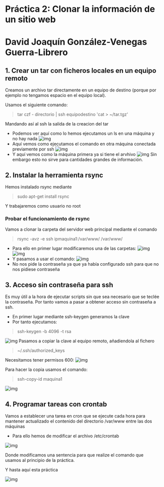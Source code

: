 # Práctica 2: Clonar la información de un sitio web
# David Joaquín González-Venegas Guerra-Librero

## 1. Crear un tar con ficheros locales en un equipo remoto

Creamos un archivo tar directamente en un equipo de destino (porque por ejemplo no tengamos espacio en el equipo local).

Usamos el siguiente comando: 
    
> tar czf - directorio | ssh equipodestino 'cat > ~/tar.tgz'


Mandando así al ssh la salida de la creacion del tar

* Podemos ver aquí como lo hemos ejecutamos un ls en una máquina y no hay nada
![img](https://github.com/davidvenegasfb/SWAP/blob/master/1.png)
* Aquí vemos como ejecutamos el comando en otra máquina conectada previamente por ssh
![img](https://github.com/davidvenegasfb/SWAP/blob/master/2.png)
* Y aquí vemos como la máquina primera ya si tiene el arvhivo
![img](https://github.com/davidvenegasfb/SWAP/blob/master/3.png)
Sin embargo esto no sirve para cantidades grandes de información.

## 2. Instalar la herramienta rsync

Hemos instalado rsync mediante

> sudo apt-get install rsync

Y trabajaremos como usuario no root

### Probar el funcionamiento de rsync

Vamos a clonar la carpeta del servidor web principal mediante el comando

> rsync -avz -e ssh ipmaquina1:/var/www/ /var/www/

* Para ello en primer lugar modificaremos una de las carpetas:
![img](https://github.com/davidvenegasfb/SWAP/blob/master/4.png)
![img](https://github.com/davidvenegasfb/SWAP/blob/master/5.png)
* Y pasamos a usar el comando:
![img](https://github.com/davidvenegasfb/SWAP/blob/master/6.png)
* No nos pide la contraseña ya que ya había configurado ssh para que no nos pidiese contraseña

## 3. Acceso sin contraseña para ssh
Es muy útil a la hora de ejecutar scripts sin que sea necesario que se teclée la contraseña.
Por tanto vamos a pasar a obtener acceso sin contraseña a ssh.
* En primer lugar mediante ssh-keygen generamos la clave
* Por tanto ejecutamos:
> ssh-keygen -b 4096 -t rsa

![img](https://github.com/davidvenegasfb/SWAP/blob/master/8.png)
Pasamos a copiar la clave al equipo remoto, añadiendola al fichero
> ~/.ssh/authorized_keys

Necesitamos tener permisos 600:
![img](https://github.com/davidvenegasfb/SWAP/blob/master/9.png)

Para hacer la copia usamos el comando:
> ssh-copy-id maquina1

![img](https://github.com/davidvenegasfb/SWAP/blob/master/10.png)

## 4. Programar tareas con crontab
Vamos a establecer una tarea en cron que se ejecute cada hora para mantener
actualizado el contenido del directorio /var/www entre las dos máquinas

* Para ello hemos de modificar el archivo /etc/crontab

![img](https://github.com/davidvenegasfb/SWAP/blob/master/7.png)

Donde modificamos una sentencia para que realize el comando que usamos al principio de la práctica.

Y hasta aquí esta práctica

![img](https://github.com/davidvenegasfb/SWAP/blob/master/11.png)







